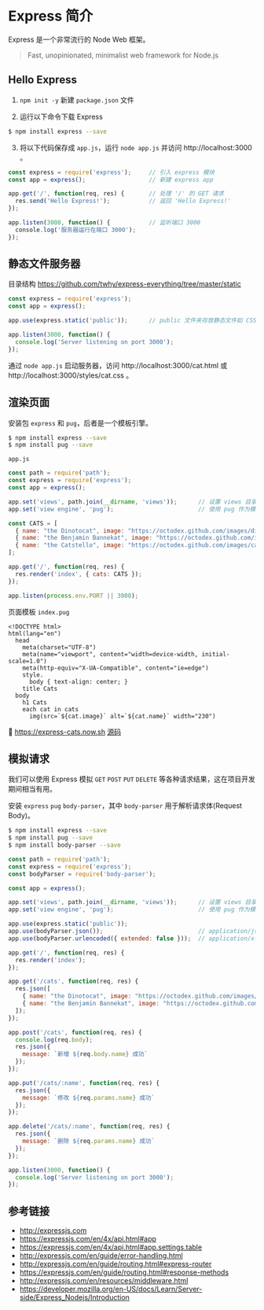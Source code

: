 # Express 简介

Express 是一个非常流行的 Node Web 框架。

> Fast, unopinionated, minimalist web framework for Node.js

## Hello Express
1. `npm init -y` 新建 `package.json` 文件

2. 运行以下命令下载 Express
```bash
$ npm install express --save
```
3. 将以下代码保存成 `app.js`，运行 `node app.js` 并访问 http://localhost:3000 。
```javascript
const express = require('express');     // 引入 express 模块
const app = express();                  // 新建 express app

app.get('/', function(req, res) {       // 处理 '/' 的 GET 请求
  res.send('Hello Express!');           // 返回 'Hello Express!'
});

app.listen(3000, function() {           // 监听端口 3000
  console.log('服务器运行在端口 3000');
});
```

## 静态文件服务器
目录结构 https://github.com/twhy/express-everything/tree/master/static

```javascript
const express = require('express');
const app = express();

app.use(express.static('public'));      // public 文件夹存放静态文件如 CSS 图片等

app.listen(3000, function() {
  console.log('Server listening on port 3000');
});
```
通过 `node app.js` 启动服务器，访问 http://localhost:3000/cat.html 或 http://localhost:3000/styles/cat.css 。

## 渲染页面
安装包 `express` 和 `pug`，后者是一个模板引擎。
```bash
$ npm install express --save
$ npm install pug --save
```
`app.js`
```javascript
const path = require('path');
const express = require('express');
const app = express();

app.set('views', path.join(__dirname, 'views'));      // 设置 views 目录路径
app.set('view engine', 'pug');                        // 使用 pug 作为模板引擎

const CATS = [
  { name: "the Dinotocat", image: "https://octodex.github.com/images/dinotocat.png" },
  { name: "the Benjamin Bannekat", image: "https://octodex.github.com/images/bannekat.png" },
  { name: "the Catstello", image: "https://octodex.github.com/images/catstello.png" }
];

app.get('/', function(req, res) {
  res.render('index', { cats: CATS });
});

app.listen(process.env.PORT || 3000);
```
页面模板 `index.pug`
```pug
<!DOCTYPE html>
html(lang="en")
  head
    meta(charset="UTF-8")
    meta(name="viewport", content="width=device-width, initial-scale=1.0")
    meta(http-equiv="X-UA-Compatible", content="ie=edge")
    style.
      body { text-align: center; }
    title Cats
  body
    h1 Cats 
    each cat in cats
      img(src=`${cat.image}` alt=`${cat.name}` width="230")
```
🚀 https://express-cats.now.sh [源码](https://github.com/fe13/fe/blob/master/Node.js/Express/01.%20Express%20%E7%AE%80%E4%BB%8B.md)

## 模拟请求
我们可以使用 Express 模拟 `GET` `POST` `PUT` `DELETE` 等各种请求结果，这在项目开发期间相当有用。

安装 `express` `pug` `body-parser`，其中 `body-parser` 用于解析请求体(Request Body)。
```bash
$ npm install express --save
$ npm install pug --save
$ npm install body-parser --save
```
```javascript
const path = require('path');
const express = require('express');
const bodyParser = require('body-parser');

const app = express();

app.set('views', path.join(__dirname, 'views'));      // 设置 views 目录路径
app.set('view engine', 'pug');                        // 使用 pug 作为模板引擎

app.use(express.static('public'));
app.use(bodyParser.json());                           // application/json
app.use(bodyParser.urlencoded({ extended: false }));  // application/x-www-form-urlencoded

app.get('/', function(req, res) {
  res.render('index');
});

app.get('/cats', function(req, res) {
  res.json([
    { name: "the Dinotocat", image: "https://octodex.github.com/images/dinotocat.png" },
    { name: "the Benjamin Bannekat", image: "https://octodex.github.com/images/bannekat.png" }
  ]);
});

app.post('/cats', function(req, res) {
  console.log(req.body);
  res.json({
    message: `新增 ${req.body.name} 成功`
  });
});

app.put('/cats/:name', function(req, res) {
  res.json({
    message: `修改 ${req.params.name} 成功`
  });
});

app.delete('/cats/:name', function(req, res) {
  res.json({
    message: `删除 ${req.params.name} 成功`
  });
});

app.listen(3000, function() {
  console.log('Server listening on port 3000');
});
```

## 参考链接
* http://expressjs.com
* https://expressjs.com/en/4x/api.html#app
* https://expressjs.com/en/4x/api.html#app.settings.table
* http://expressjs.com/en/guide/error-handling.html
* http://expressjs.com/en/guide/routing.html#express-router
* https://expressjs.com/en/guide/routing.html#response-methods
* http://expressjs.com/en/resources/middleware.html
* https://developer.mozilla.org/en-US/docs/Learn/Server-side/Express_Nodejs/Introduction
